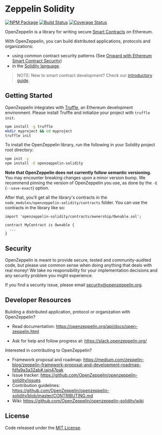 # Zeppelin Solidity
[![NPM Package](https://img.shields.io/npm/v/openzeppelin-solidity.svg?style=flat-square)](https://www.npmjs.org/package/openzeppelin-solidity)
[![Build Status](https://img.shields.io/travis/OpenZeppelin/openzeppelin-solidity.svg?branch=master&style=flat-square)](https://travis-ci.org/OpenZeppelin/openzeppelin-solidity)
[![Coverage Status](https://img.shields.io/coveralls/github/OpenZeppelin/openzeppelin-solidity/master.svg?style=flat-square)](https://coveralls.io/github/OpenZeppelin/openzeppelin-solidity?branch=master)

OpenZeppelin is a library for writing secure [Smart Contracts](https://en.wikipedia.org/wiki/Smart_contract) on Ethereum.

With OpenZeppelin, you can build distributed applications, protocols and organizations:
- using common contract security patterns (See [Onward with Ethereum Smart Contract Security](https://medium.com/bitcorps-blog/onward-with-ethereum-smart-contract-security-97a827e47702#.y3kvdetbz))
- in the [Solidity language](https://solidity.readthedocs.io/en/develop/).

> NOTE: New to smart contract development? Check our [introductory guide](https://medium.com/zeppelin-blog/the-hitchhikers-guide-to-smart-contracts-in-ethereum-848f08001f05#.cox40d2ut).

## Getting Started

OpenZeppelin integrates with [Truffle](https://github.com/ConsenSys/truffle), an Ethereum development environment. Please install Truffle and initialize your project with `truffle init`.

```sh
npm install -g truffle
mkdir myproject && cd myproject
truffle init
```

To install the OpenZeppelin library, run the following in your Solidity project root directory:
```sh
npm init -y
npm install -E openzeppelin-solidity
```

**Note that OpenZeppelin does not currently follow semantic versioning.** You may encounter breaking changes upon a minor version bump. We recommend pinning the version of OpenZeppelin you use, as done by the `-E` (`--save-exact`) option.

After that, you'll get all the library's contracts in the `node_modules/openzeppelin-solidity/contracts` folder. You can use the contracts in the library like so:

```solidity
import 'openzeppelin-solidity/contracts/ownership/Ownable.sol';

contract MyContract is Ownable {
  ...
}
```


## Security
OpenZeppelin is meant to provide secure, tested and community-audited code, but please use common sense when doing anything that deals with real money! We take no responsibility for your implementation decisions and any security problem you might experience.

If you find a security issue, please email [security@openzeppelin.org](mailto:security@openzeppelin.org).

## Developer Resources

Building a distributed application, protocol or organization with OpenZeppelin?

- Read documentation: https://openzeppelin.org/api/docs/open-zeppelin.html

- Ask for help and follow progress at: https://slack.openzeppelin.org/

Interested in contributing to OpenZeppelin?

- Framework proposal and roadmap: https://medium.com/zeppelin-blog/zeppelin-framework-proposal-and-development-roadmap-fdfa9a3a32ab#.iain47pak
- Issue tracker: https://github.com/OpenZeppelin/openzeppelin-solidity/issues
- Contribution guidelines: https://github.com/OpenZeppelin/openzeppelin-solidity/blob/master/CONTRIBUTING.md
- Wiki: https://github.com/OpenZeppelin/openzeppelin-solidity/wiki

## License
Code released under the [MIT License](https://github.com/OpenZeppelin/openzeppelin-solidity/blob/master/LICENSE).
